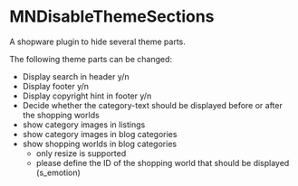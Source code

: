 # MNDisableThemeSections

A shopware plugin to hide several theme parts.

The following theme parts can be changed:
- Display search in header y/n
- Display footer y/n
- Display copyright hint in footer y/n
- Decide whether the category-text should be displayed before or after the shopping worlds
- show category images in listings
- show category images in blog categories
- show shopping worlds in blog categories
  - only resize is supported
  - please define the ID of the shopping world that should be displayed (s_emotion)
